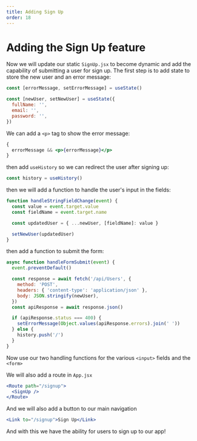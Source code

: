 ```yaml
---
title: Adding Sign Up
order: 18
---
```


# Adding the Sign Up feature

Now we will update our static `SignUp.jsx` to become dynamic and add the
capability of submitting a user for sign up. The first step is to add state to
store the new user and an error message:

```javascript
const [errorMessage, setErrorMessage] = useState()

const [newUser, setNewUser] = useState({
  fullName: '',
  email: '',
  password: '',
})
```

We can add a `<p>` tag to show the error message:

```jsx
{
  errorMessage && <p>{errorMessage}</p>
}
```

then add `useHistory` so we can redirect the user after signing up:

```javascript
const history = useHistory()
```

then we will add a function to handle the user's input in the fields:

```javascript
function handleStringFieldChange(event) {
  const value = event.target.value
  const fieldName = event.target.name

  const updatedUser = { ...newUser, [fieldName]: value }

  setNewUser(updatedUser)
}
```

then add a function to submit the form:

```javascript
async function handleFormSubmit(event) {
  event.preventDefault()

  const response = await fetch('/api/Users', {
    method: 'POST',
    headers: { 'content-type': 'application/json' },
    body: JSON.stringify(newUser),
  })
  const apiResponse = await response.json()

  if (apiResponse.status === 400) {
    setErrorMessage(Object.values(apiResponse.errors).join(' '))
  } else {
    history.push('/')
  }
}
```

Now use our two handling functions for the various `<input>` fields and the
`<form>`

We will also add a route in `App.jsx`

```jsx
<Route path="/signup">
  <SignUp />
</Route>
```

And we will also add a button to our main navigation

```jsx
<Link to="/signup">Sign Up</Link>
```

And with this we have the ability for users to sign up to our app!

<GithubCommitViewer repo="suncoast-devs/TacoTuesday" commit="e921d402b70701208882254964a9b14b3f5433cb"/>
